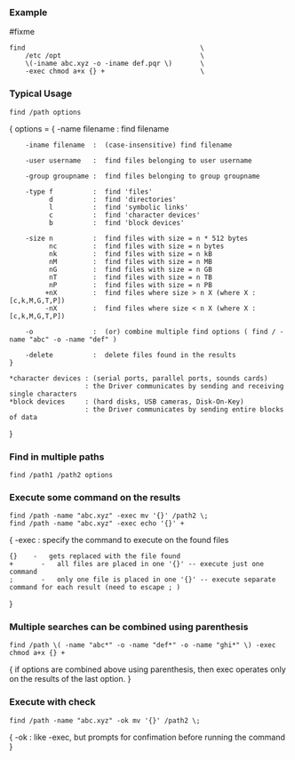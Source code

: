 ### Example
#fixme
```
find                                            \
	/etc /opt                                   \
	\(-iname abc.xyz -o -iname def.pqr \)       \
	-exec chmod a+x {} +                        \
```

### Typical Usage
```shell
find /path options
```
{
        options = {
        -name filename   :  find filename
    
        -iname filename  :  (case-insensitive) find filename

        -user username   :  find files belonging to user username

        -group groupname :  find files belonging to group groupname
        
        -type f          :  find 'files'
              d          :  find 'directories'
              l          :  find 'symbolic links'
              c          :  find 'character devices'
              b          :  find 'block devices'

        -size n          :  find files with size = n * 512 bytes
              nc         :  find files with size = n bytes
              nk         :  find files with size = n kB
              nM         :  find files with size = n MB
              nG         :  find files with size = n GB
              nT         :  find files with size = n TB
              nP         :  find files with size = n PB
             +nX         :  find files where size > n X (where X : [c,k,M,G,T,P])
             -nX         :  find files where size < n X (where X : [c,k,M,G,T,P])

        -o               :  (or) combine multiple find options ( find / -name "abc" -o -name "def" )

        -delete          :  delete files found in the results
    }

    *character devices : (serial ports, parallel ports, sounds cards)
                       : the Driver communicates by sending and receiving single characters
    *block devices     : (hard disks, USB cameras, Disk-On-Key)
                       : the Driver communicates by sending entire blocks of data
}

### Find in multiple paths
```
find /path1 /path2 options
```

### Execute some command on the results
```
find /path -name "abc.xyz" -exec mv '{}' /path2 \;
find /path -name "abc.xyz" -exec echo '{}' +
```

{
    -exec   :   specify the command to execute on the found files

    {}    -   gets replaced with the file found
    +       -   all files are placed in one '{}' -- execute just one command
    ;       -   only one file is placed in one '{}' -- execute separate command for each result (need to escape ; )
}

### Multiple searches can be combined using parenthesis
```
find /path \( -name "abc*" -o -name "def*" -o -name "ghi*" \) -exec chmod a+x {} +
```

{
    if options are combined above using parenthesis, then exec operates only on the results of the last option.
}

### Execute with check
```
find /path -name "abc.xyz" -ok mv '{}' /path2 \;
```
{
    -ok     :   like -exec, but prompts for confimation before running the command
}